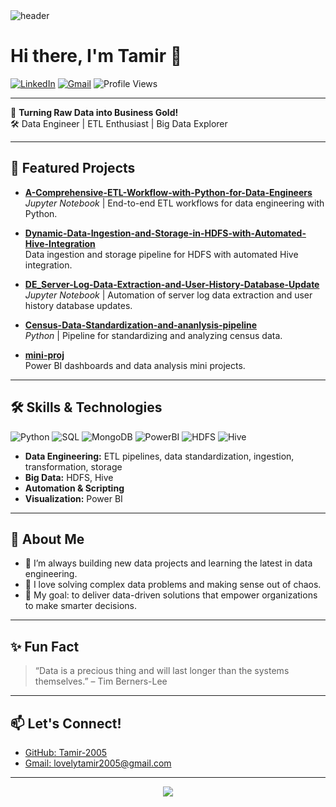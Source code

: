 <!-- Profile Header -->
<img src="https://capsule-render.vercel.app/api?type=waving&color=gradient&height=180&section=header&text=Tamir-2005%20🚀&fontSize=38&fontAlignY=35" alt="header"/>

# Hi there, I'm Tamir 👋

[![LinkedIn](https://img.shields.io/badge/LinkedIn-blue?logo=linkedin&style=flat&logoColor=white)](https://www.linkedin.com/in/your-linkedin)
[![Gmail](https://img.shields.io/badge/Gmail-red?logo=gmail&style=flat&logoColor=white)](mailto:lovelytamir2005@gmail.com)
![Profile Views](https://komarev.com/ghpvc/?username=Tamir-2005&color=blueviolet)

---

🌟 **Turning Raw Data into Business Gold!**  
🛠️ Data Engineer | ETL Enthusiast | Big Data Explorer

---

## 🚀 Featured Projects

- **[A-Comprehensive-ETL-Workflow-with-Python-for-Data-Engineers](https://github.com/Tamir-2005/A-Comprehensive-ETL-Workflow-with-Python-for-Data-Engineers)**  
  *Jupyter Notebook* | End-to-end ETL workflows for data engineering with Python.

- **[Dynamic-Data-Ingestion-and-Storage-in-HDFS-with-Automated-Hive-Integration](https://github.com/Tamir-2005/Dynamic-Data-Ingestion-and-Storage-in-HDFS-with-Automated-Hive-Integration)**  
  Data ingestion and storage pipeline for HDFS with automated Hive integration.

- **[DE_Server-Log-Data-Extraction-and-User-History-Database-Update](https://github.com/Tamir-2005/DE_Server-Log-Data-Extraction-and-User-History-Database-Update)**  
  *Jupyter Notebook* | Automation of server log data extraction and user history database updates.

- **[Census-Data-Standardization-and-ananlysis-pipeline](https://github.com/Tamir-2005/Census-Data-Standardization-and-ananlysis-pipeline)**  
  *Python* | Pipeline for standardizing and analyzing census data.

- **[mini-proj](https://github.com/Tamir-2005/mini-proj)**  
  Power BI dashboards and data analysis mini projects.

---

## 🛠️ Skills & Technologies

![Python](https://img.shields.io/badge/Python-3670A0?style=for-the-badge&logo=python&logoColor=ffdd54)
![SQL](https://img.shields.io/badge/SQL-025E8C?style=for-the-badge&logo=sqlite&logoColor=white)
![MongoDB](https://img.shields.io/badge/MongaDBr-F37626?style=for-the-badge&logo=MongoDB&logoColor=white)
![PowerBI](https://img.shields.io/badge/Power%20BI-F2C811?style=for-the-badge&logo=powerbi&logoColor=black)
![HDFS](https://img.shields.io/badge/HDFS-FFCA28?style=for-the-badge&logo=apache-hadoop&logoColor=black)
![Hive](https://img.shields.io/badge/Hive-FDEE21?style=for-the-badge&logo=apache-hive&logoColor=black)

- **Data Engineering:** ETL pipelines, data standardization, ingestion, transformation, storage
- **Big Data:** HDFS, Hive
- **Automation & Scripting**
- **Visualization:** Power BI

---


## 🌱 About Me

- 🔭 I’m always building new data projects and learning the latest in data engineering.
- 🧩 I love solving complex data problems and making sense out of chaos.
- 🎯 My goal: to deliver data-driven solutions that empower organizations to make smarter decisions.

---

## ✨ Fun Fact

> “Data is a precious thing and will last longer than the systems themselves.” – Tim Berners-Lee

---

## 📫 Let's Connect!

- [GitHub: Tamir-2005](https://github.com/Tamir-2005)
- [Gmail: lovelytamir2005@gmail.com](mailto:lovelytamir2005@gmail.com)

---

<p align="center">
  <img src="https://capsule-render.vercel.app/api?type=waving&color=gradient&height=120&section=footer"/>
</p>
